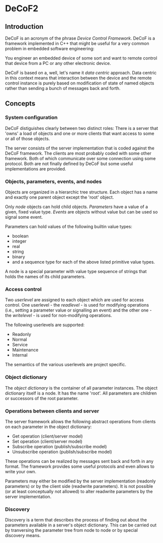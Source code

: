 DeCoF2
======

Introduction
------------

DeCoF is an acronym of the phrase *Device Control Framework*. DeCoF is a
framework implemented in C++ that might be useful for a very common problem in
embedded software engineering:

You engineer an embedded device of some sort and want to remote control that
device from a PC or any other electronic device.

DeCoF is based on a, well, let's name it *data centric* approach. Data centric
in this context means that interaction between the device and the remote
control instance is purely based on modification of state of named objects
rather than sending a bunch of messages back and forth.

Concepts
--------

### System configuration

DeCoF distiguishes clearly between two distinct roles: There is a server that
'owns' a load of objects and one or more clients that want access to some or 
all of those objects.

The server consists of the server implementation that is coded against the
DeCoF framework. The clients are most probably coded with some other framework.
Both of which communicate over some connection using some protocol. Both are
not finally defined by DeCoF but some useful implementations are provided.

### Objects, parameters, events, and nodes

Objects are organized in a hierarchic tree structure. Each object has a name
and exactly one parent object except the 'root' object.

Only *node* objects can hold child objects. *Parameters* have a value of a 
given, fixed value type. *Events* are objects without value but can be used so 
signal some event.

Parameters can hold values of the following builtin value types:

* boolean
* integer
* real
* string
* binary
* and a sequence type for each of the above listed primitive value types.

A node is a special parameter with value type sequence of strings that holds 
the names of its child parameters.

### Access control

Two *userlevel* are assigned to each object which are used for access control. 
One userlevel - the *readlevel* - is used for modifying operations (i.e., 
setting a parameter value or signalling an event) and the other one - the 
*writelevel* - is used for non-modifying operations.

The following userlevels are supported:

* Readonly
* Normal
* Service
* Maintenance
* Internal

The semantics of the various userlevels are project specific.

### Object dictionary

The *object dictionary* is the container of all parameter instances. The object
dictionary itself is a node. It has the name 'root'. All parameters are
children or successors of the root parameter.

### Operations between clients and server

The server framework allows the following abstract operations from clients on
each parameter in the object dictionary:

* Get operation (client/server model)
* Set operation (client/server model)
* Subscribe operation (publish/subscribe model)
* Unsubscribe operation (publish/subscribe model)

These operations can be realized by messages sent back and forth in any format.
The framework provides some useful protocols and even allows to write your own.

Parameters may either be modified by the server implementation (readonly
parameters) or by the client side (readwrite parameters). It is not possible
(or at least conceptually not allowed) to alter readwrite parameters by the
server implementation.

### Discovery

Discovery is a term that describes the process of finding out about the
parameters available in a server's object dictionary. This can be carried out
by tranversing the parameter tree from node to node or by special discovery
means.
